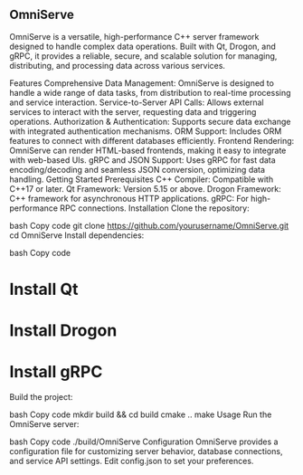 ## OmniServe
OmniServe is a versatile, high-performance C++ server framework designed to handle complex data operations. Built with Qt, Drogon, and gRPC, it provides a reliable, secure, and scalable solution for managing, distributing, and processing data across various services.

Features
Comprehensive Data Management: OmniServe is designed to handle a wide range of data tasks, from distribution to real-time processing and service interaction.
Service-to-Server API Calls: Allows external services to interact with the server, requesting data and triggering operations.
Authorization & Authentication: Supports secure data exchange with integrated authentication mechanisms.
ORM Support: Includes ORM features to connect with different databases efficiently.
Frontend Rendering: OmniServe can render HTML-based frontends, making it easy to integrate with web-based UIs.
gRPC and JSON Support: Uses gRPC for fast data encoding/decoding and seamless JSON conversion, optimizing data handling.
Getting Started
Prerequisites
C++ Compiler: Compatible with C++17 or later.
Qt Framework: Version 5.15 or above.
Drogon Framework: C++ framework for asynchronous HTTP applications.
gRPC: For high-performance RPC connections.
Installation
Clone the repository:

bash
Copy code
git clone https://github.com/yourusername/OmniServe.git
cd OmniServe
Install dependencies:

bash
Copy code
# Install Qt
# Install Drogon
# Install gRPC
Build the project:

bash
Copy code
mkdir build && cd build
cmake ..
make
Usage
Run the OmniServe server:

bash
Copy code
./build/OmniServe
Configuration
OmniServe provides a configuration file for customizing server behavior, database connections, and service API settings. Edit config.json to set your preferences.
